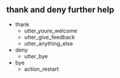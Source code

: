 ## thank and deny further help
* thank
  - utter_youre_welcome
  - utter_give_feedback
  - utter_anything_else
* deny
  - utter_bye
* bye
  - action_restart